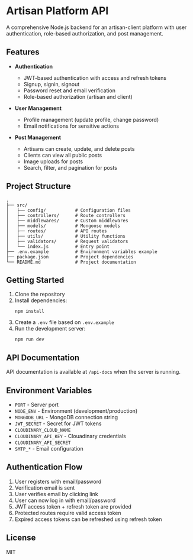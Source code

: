 # Artisan Platform API

A comprehensive Node.js backend for an artisan-client platform with user authentication, role-based authorization, and post management.

## Features

- **Authentication**
  - JWT-based authentication with access and refresh tokens
  - Signup, signin, signout
  - Password reset and email verification
  - Role-based authorization (artisan and client)

- **User Management**
  - Profile management (update profile, change password)
  - Email notifications for sensitive actions

- **Post Management**
  - Artisans can create, update, and delete posts
  - Clients can view all public posts
  - Image uploads for posts
  - Search, filter, and pagination for posts

## Project Structure

```
.
├── src/
│   ├── config/           # Configuration files
│   ├── controllers/      # Route controllers
│   ├── middlewares/      # Custom middlewares
│   ├── models/           # Mongoose models
│   ├── routes/           # API routes
│   ├── utils/            # Utility functions
│   ├── validators/       # Request validators
│   └── index.js          # Entry point
├── .env.example          # Environment variables example
├── package.json          # Project dependencies
└── README.md             # Project documentation
```

## Getting Started

1. Clone the repository
2. Install dependencies:
   ```
   npm install
   ```
3. Create a `.env` file based on `.env.example`
4. Run the development server:
   ```
   npm run dev
   ```

## API Documentation

API documentation is available at `/api-docs` when the server is running.

## Environment Variables

- `PORT` - Server port
- `NODE_ENV` - Environment (development/production)
- `MONGODB_URL` - MongoDB connection string
- `JWT_SECRET` - Secret for JWT tokens
- `CLOUDINARY_CLOUD_NAME`
- `CLOUDINARY_API_KEY` - Clouadinary credentials
- `CLOUDINARY_API_SECRET`
- `SMTP_*` - Email configuration

## Authentication Flow

1. User registers with email/password
2. Verification email is sent
3. User verifies email by clicking link
4. User can now log in with email/password
5. JWT access token + refresh token are provided
6. Protected routes require valid access token
7. Expired access tokens can be refreshed using refresh token

## License

MIT